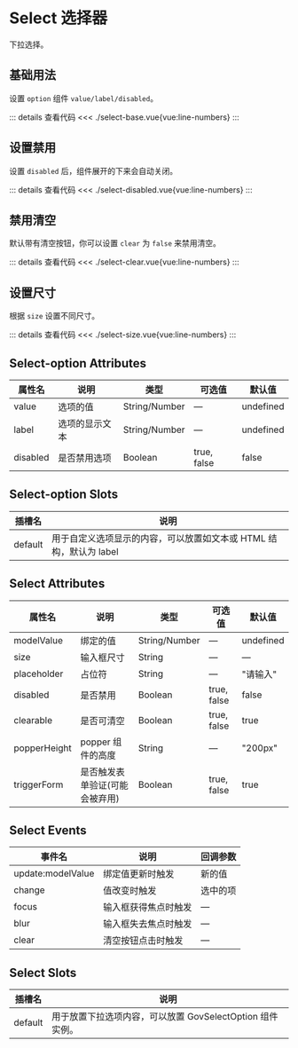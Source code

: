 <script setup>
import selectBase from "./select-base.vue"
import selectClear from "./select-clear.vue"
import selectDisabled from "./select-disabled.vue"
import selectSize from "./select-size.vue"
</script>

# Select 选择器

下拉选择。

## 基础用法

设置 ```option``` 组件 ```value/label/disabled```。

<selectBase />

::: details 查看代码
<<< ./select-base.vue{vue:line-numbers}
:::



## 设置禁用

设置 ```disabled``` 后，组件展开的下来会自动关闭。

<selectDisabled />

::: details 查看代码
<<< ./select-disabled.vue{vue:line-numbers}
:::



## 禁用清空

默认带有清空按钮，你可以设置 ```clear``` 为 ```false``` 来禁用清空。

<selectClear />

::: details 查看代码
<<< ./select-clear.vue{vue:line-numbers}
:::


## 设置尺寸

根据 ```size``` 设置不同尺寸。

<selectSize />

::: details 查看代码
<<< ./select-size.vue{vue:line-numbers}
:::


## Select-option Attributes

<table>
  <thead>
    <tr>
      <th>属性名</th>
      <th>说明</th>
      <th>类型</th>
      <th>可选值</th>
      <th>默认值</th>
    </tr>
  </thead>
  <tbody>
    <tr>
      <td>value</td>
      <td>选项的值</td>
      <td>String/Number</td>
      <td>—</td>
      <td>undefined</td>
    </tr>
    <tr>
      <td>label</td>
      <td>选项的显示文本</td>
      <td>String/Number</td>
      <td>—</td>
      <td>undefined</td>
    </tr>
    <tr>
      <td>disabled</td>
      <td>是否禁用选项</td>
      <td>Boolean</td>
      <td>true, false</td>
      <td>false</td>
    </tr>
  </tbody>
</table>

## Select-option Slots

<table>
  <thead>
    <tr>
      <th>插槽名</th>
      <th>说明</th>
    </tr>
  </thead>
  <tbody>
    <tr>
      <td>default</td>
      <td>用于自定义选项显示的内容，可以放置如文本或 HTML 结构，默认为 label</td>
    </tr>
  </tbody>
</table>


## Select Attributes

<table>
  <thead>
    <tr>
      <th>属性名</th>
      <th>说明</th>
      <th>类型</th>
      <th>可选值</th>
      <th>默认值</th>
    </tr>
  </thead>
  <tbody>
    <tr>
      <td>modelValue</td>
      <td>绑定的值</td>
      <td>String/Number</td>
      <td>—</td>
      <td>undefined</td>
    </tr>
    <tr>
      <td>size</td>
      <td>输入框尺寸</td>
      <td>String</td>
      <td>—</td>
      <td>—</td>
    </tr>
    <tr>
      <td>placeholder</td>
      <td>占位符</td>
      <td>String</td>
      <td>—</td>
      <td>"请输入"</td>
    </tr>
    <tr>
      <td>disabled</td>
      <td>是否禁用</td>
      <td>Boolean</td>
      <td>true, false</td>
      <td>false</td>
    </tr>
    <tr>
      <td>clearable</td>
      <td>是否可清空</td>
      <td>Boolean</td>
      <td>true, false</td>
      <td>true</td>
    </tr>
    <tr>
      <td>popperHeight</td>
      <td>popper 组件的高度</td>
      <td>String</td>
      <td>—</td>
      <td>"200px"</td>
    </tr>
    <tr>
      <td>triggerForm</td>
      <td>是否触发表单验证(可能会被弃用)</td>
      <td>Boolean</td>
      <td>true, false</td>
      <td>true</td>
    </tr>
  </tbody>
</table>

## Select Events

<table>
  <thead>
    <tr>
      <th>事件名</th>
      <th>说明</th>
      <th>回调参数</th>
    </tr>
  </thead>
  <tbody>
    <tr>
      <td>update:modelValue</td>
      <td>绑定值更新时触发</td>
      <td>新的值</td>
    </tr>
    <tr>
      <td>change</td>
      <td>值改变时触发</td>
      <td>选中的项</td>
    </tr>
    <tr>
      <td>focus</td>
      <td>输入框获得焦点时触发</td>
      <td>—</td>
    </tr>
    <tr>
      <td>blur</td>
      <td>输入框失去焦点时触发</td>
      <td>—</td>
    </tr>
    <tr>
      <td>clear</td>
      <td>清空按钮点击时触发</td>
      <td>—</td>
    </tr>
  </tbody>
</table>

## Select Slots

<table>
  <thead>
    <tr>
      <th>插槽名</th>
      <th>说明</th>
    </tr>
  </thead>
  <tbody>
    <tr>
      <td>default</td>
      <td>用于放置下拉选项内容，可以放置 GovSelectOption 组件实例。</td>
    </tr>
  </tbody>
</table>
